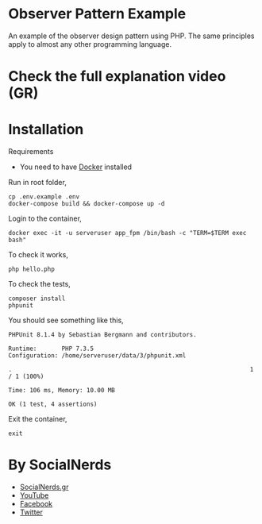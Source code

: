# Observer Pattern Example

An example of the observer design pattern using PHP. The same principles apply
to almost any other programming language.

# Check the full explanation video (GR)
<!-- [![Unit Testing, Γιατί το Κάνουμε; #81, live](https://img.youtube.com/vi/DTdYndNp8vw/0.jpg)](https://youtu.be/DTdYndNp8vw) -->

# Installation
Requirements
- You need to have [Docker](https://docs.docker.com/engine/installation/) installed

Run in root folder,
~~~~
cp .env.example .env
docker-compose build && docker-compose up -d
~~~~

Login to the container,
~~~~
docker exec -it -u serveruser app_fpm /bin/bash -c "TERM=$TERM exec bash"
~~~~

To check it works,
~~~~
php hello.php
~~~~

To check the tests,
~~~~
composer install
phpunit
~~~~

You should see something like this,
~~~~
PHPUnit 8.1.4 by Sebastian Bergmann and contributors.

Runtime:       PHP 7.3.5
Configuration: /home/serveruser/data/3/phpunit.xml

.                                                                   1 / 1 (100%)

Time: 106 ms, Memory: 10.00 MB

OK (1 test, 4 assertions)
~~~~

Exit the container,
~~~~
exit
~~~~

# By SocialNerds
* [SocialNerds.gr](https://www.socialnerds.gr/)
* [YouTube](https://www.youtube.com/SocialNerdsGR)
* [Facebook](https://www.facebook.com/SocialNerdsGR)
* [Twitter](https://twitter.com/socialnerdsgr)